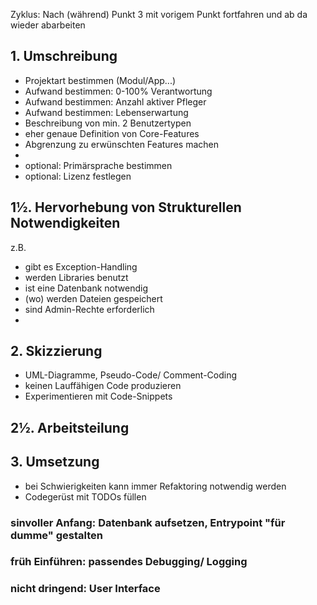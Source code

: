 Zyklus:
Nach (während) Punkt 3 mit vorigem Punkt fortfahren und ab da wieder abarbeiten 


## 1. Umschreibung
 - Projektart bestimmen (Modul/App...)
 - Aufwand bestimmen: 0-100% Verantwortung
 - Aufwand bestimmen: Anzahl aktiver Pfleger
 - Aufwand bestimmen: Lebenserwartung
 - Beschreibung von min. 2 Benutzertypen
 - eher genaue Definition von Core-Features
 - Abgrenzung zu erwünschten Features machen
 - 
 - optional: Primärsprache bestimmen
 - optional: Lizenz festlegen

## 1½. Hervorhebung von Strukturellen Notwendigkeiten
z.B.
 - gibt es Exception-Handling
 - werden Libraries benutzt
 - ist eine Datenbank notwendig
 - (wo) werden Dateien gespeichert
 - sind Admin-Rechte erforderlich
 - 

## 2. Skizzierung
 - UML-Diagramme, Pseudo-Code/ Comment-Coding
 - keinen Lauffähigen Code produzieren
 - Experimentieren mit Code-Snippets

## 2½. Arbeitsteilung

## 3. Umsetzung
 - bei Schwierigkeiten kann immer Refaktoring notwendig werden
 - Codegerüst mit TODOs füllen
### sinvoller Anfang: Datenbank aufsetzen, Entrypoint "für dumme" gestalten
### früh Einführen: passendes Debugging/ Logging
### nicht dringend: User Interface
